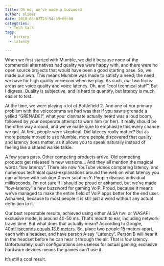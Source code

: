 ```yaml
---
title: Oh no, We’ve made a buzzword
author: slicer
date: 2010-06-07T23:54:39+00:00
categories:
  - Tech talk
tags:
  - history
  - latency

---
```

When we first started with Mumble, we did it because none of the commercial alternatives had quality we were happy with, and there were no open source projects that would have been a good starting base. So, we made our own. This means Mumble was made to satisfy a need; the need we have for high quality voicecom when we play. As such, our two focus areas are voice quality and voice latency. Oh, and &#8220;cool technical stuff&#8221;. But I digress. Quality is subjective, and is hard to quantify, but latency is much easier to test.

<!--more-->

At the time, we were playing a lot of Battlefield 2. And one of our primary problem with the voicecomms we had was that if you saw a grenade a yelled &#8220;GRENADE!&#8221;, what your clanmate actually heard was a loud boom, followed by your desperate attempt to warn him (or her). It really should be the other way around, and we&#8217;ve made sure to emphasize this every chance we got. At first, people were skeptical. Did latency really matter? But as more people moved to use Mumble, more people discovered that quality and latency does matter, as it allows you to speak naturally instead of feeling like a shared walkie talkie.

A few years pass. Other competing products arrive. Old competing products get released in new versions&#8230; And they all mention the magical words &#8220;low latency&#8221;. There are now YouTube videos comparing latency, and numerous technical quasi-explanations around the web on what latency you can achieve with solution X over solution Y. People discuss individual milliseconds. I&#8217;m not sure if I should be proud or ashamed, but we&#8217;ve made &#8220;low-latency&#8221; a new buzzword for gaming VoIP. Proud, because it means we&#8217;ve managed to make the entire field of VoIP apps better for the end user. Ashamed, because to most people it is still just a word without any actual definition to it.

Our best repeatable results, achieved using either ALSA hw: or WASAPI exclusive mode, is around 40-50 ms. That&#8217;s mouth to ear, including network travel time. But what does that actually mean? According to Google, <a href="http://www.google.com/search?q=40ms+*+speed+of+sound" target="_self">40milliseconds equals 13.6 meters</a>. So, place two people 15 meters apart, each with a headset, and have person A say &#8220;Latency&#8221;. Person B will hear it in the headset before he can hear it through the air. That is _low_ latency. Unfortunately, such configurations are useless for actual gaming; exclusive hardware devices means the games can&#8217;t use it.

It&#8217;s still a cool result.
